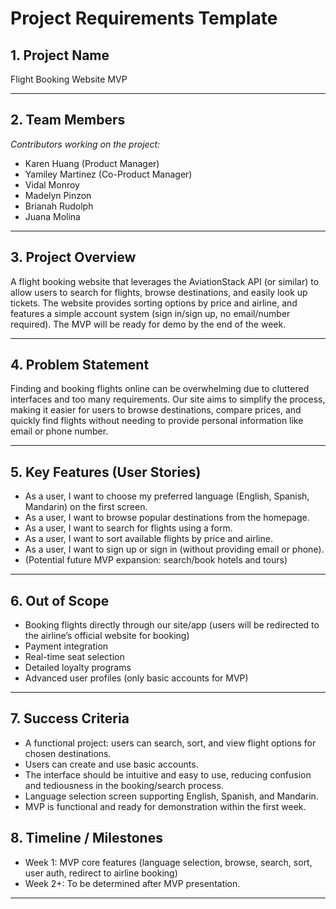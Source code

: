 # Project Requirements Template

## 1. Project Name  
Flight Booking Website MVP

---

## 2. Team Members  
_Contributors working on the project:_  
- Karen Huang (Product Manager)
- Yamiley Martinez (Co-Product Manager)
- Vidal Monroy
- Madelyn Pinzon
- Brianah Rudolph
- Juana Molina

---

## 3. Project Overview  
A flight booking website that leverages the AviationStack API (or similar) to allow users to search for flights, browse destinations, and easily look up tickets. The website provides sorting options by price and airline, and features a simple account system (sign in/sign up, no email/number required). The MVP will be ready for demo by the end of the week.

---

## 4. Problem Statement  
Finding and booking flights online can be overwhelming due to cluttered interfaces and too many requirements. Our site aims to simplify the process, making it easier for users to browse destinations, compare prices, and quickly find flights without needing to provide personal information like email or phone number.

---

## 5. Key Features (User Stories)  
- As a user, I want to choose my preferred language (English, Spanish, Mandarin) on the first screen.
- As a user, I want to browse popular destinations from the homepage.
- As a user, I want to search for flights using a form.
- As a user, I want to sort available flights by price and airline.
- As a user, I want to sign up or sign in (without providing email or phone).
- (Potential future MVP expansion: search/book hotels and tours)

---

## 6. Out of Scope  
- Booking flights directly through our site/app (users will be redirected to the airline’s official website for booking)
- Payment integration
- Real-time seat selection
- Detailed loyalty programs
- Advanced user profiles (only basic accounts for MVP)

---

## 7. Success Criteria  
- A functional project: users can search, sort, and view flight options for chosen destinations.
- Users can create and use basic accounts.
- The interface should be intuitive and easy to use, reducing confusion and tediousness in the booking/search process.
- Language selection screen supporting English, Spanish, and Mandarin.
- MVP is functional and ready for demonstration within the first week.

## 8. Timeline / Milestones  
- Week 1: MVP core features (language selection, browse, search, sort, user auth, redirect to airline booking)
- Week 2+: To be determined after MVP presentation.

---
